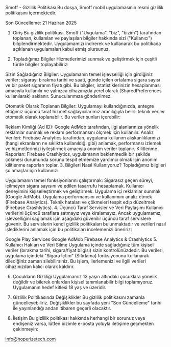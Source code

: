 Smoff - Gizlilik Politikası
Bu dosya, Smoff mobil uygulamasının resmi gizlilik politikasını içermektedir.

Son Güncelleme: 21 Haziran 2025

1. Giriş
Bu gizlilik politikası, Smoff ("Uygulama", "biz", "bizim") tarafından toplanan, kullanılan ve paylaşılan bilgiler hakkında sizi ("Kullanıcı") bilgilendirmektedir. Uygulamamızı indirerek ve kullanarak bu politikada açıklanan uygulamaları kabul etmiş olursunuz.

2. Topladığımız Bilgiler
Hizmetlerimizi sunmak ve geliştirmek için çeşitli türde bilgiler toplayabiliriz:

Sizin Sağladığınız Bilgiler: Uygulamanın temel işlevselliği için girdiğiniz veriler; sigarayı bırakma tarihi ve saati, günde içilen ortalama sigara sayısı ve bir paket sigaranın fiyatı gibi. Bu bilgiler, istatistiklerinizin hesaplanması amacıyla kullanılır ve yalnızca cihazınızda yerel olarak (SharedPreferences kullanılarak) saklanır. Sunucularımıza gönderilmez.

Otomatik Olarak Toplanan Bilgiler: Uygulamayı kullandığınızda, entegre ettiğimiz üçüncü taraf hizmet sağlayıcılarımız aracılığıyla belirli teknik veriler otomatik olarak toplanabilir. Bu veriler şunları içerebilir:

Reklam Kimliği (Ad ID): Google AdMob tarafından, ilgi alanlarınıza yönelik reklamlar sunmak ve reklam performansını ölçmek için kullanılır.
Analiz Verileri: Firebase Analytics tarafından, uygulama kullanım alışkanlıklarınızı (hangi ekranların ne sıklıkta kullanıldığı gibi) anlamak, performansı izlemek ve hizmetlerimizi iyileştirmek amacıyla anonim veriler toplanır.
Kilitlenme Raporları: Firebase Crashlytics, uygulamanın beklenmedik bir şekilde çökmesi durumunda sorunu tespit etmemize yardımcı olmak için anonim kilitlenme raporları toplar.
3. Bilgileri Nasıl Kullanıyoruz?
Topladığımız bilgileri şu amaçlar için kullanırız:

Uygulamanın temel fonksiyonlarını çalıştırmak: Sigarasız geçen süreyi, içilmeyen sigara sayısını ve edilen tasarrufu hesaplamak.
Kullanıcı deneyimini kişiselleştirmek ve geliştirmek.
Uygulama içi reklamlar sunmak (Google AdMob).
Uygulama performansını ve kullanımını analiz etmek (Firebase Analytics).
Teknik hataları ve çökmeleri tespit edip düzeltmek (Firebase Crashlytics).
4. Üçüncü Taraf Servisler ve Veri Paylaşımı
Kullanıcı verilerini üçüncü taraflara satmayız veya kiralamayız. Ancak uygulamamız, işlevselliğini sağlamak için aşağıdaki güvenilir üçüncü taraf servislere güvenir. Bu servislerin kendi gizlilik politikaları bulunmaktadır ve verileri nasıl işlediklerini anlamak için bu politikaları incelemenizi öneririz:

Google Play Services
Google AdMob
Firebase Analytics & Crashlytics
5. Kullanıcı Hakları ve Veri Silme
Uygulama içinde sağladığınız tüm kişisel veriler (bırakma tarihi, sigara/fiyat bilgisi) sizin kontrolünüzdedir. Bu verileri, uygulama içindeki "Sigara İçtim" (Sıfırlama) fonksiyonunu kullanarak dilediğiniz zaman silebilirsiniz. Bu işlem, ilerlemenizi ve ilgili verileri cihazınızdan kalıcı olarak kaldırır.

6. Çocukların Gizliliği
Uygulamamız 13 yaşın altındaki çocuklara yönelik değildir ve bilerek onlardan kişisel tanımlanabilir bilgi toplamıyoruz. Uygulamanın hedef kitlesi 18 yaş ve üzeridir.

7. Gizlilik Politikasında Değişiklikler
Bu gizlilik politikasını zamanla güncelleyebiliriz. Değişiklikler bu sayfada yeni "Son Güncelleme" tarihi ile yayınlandığı andan itibaren geçerli olacaktır.

8. İletişim
Bu gizlilik politikası hakkında herhangi bir sorunuz veya endişeniz varsa, lütfen bizimle e-posta yoluyla iletişime geçmekten çekinmeyin:

info@hoperizetech.com
